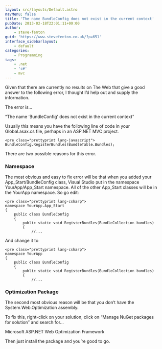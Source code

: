 ```yaml
---
layout: src/layouts/Default.astro
navMenu: false
title: 'The name BundleConfig does not exist in the current context'
pubDate: 2013-02-18T22:01:11+00:00
author:
    - steve-fenton
guid: 'https://www.stevefenton.co.uk/?p=651'
interface_sidebarlayout:
    - default
categories:
    - Programming
tags:
    - .net
    - 'c#'
    - mvc
---
```


Given that there are currently no results on The Web that give a good answer to the following error, I thought I’d help out and supply the information.

The error is…

“The name ‘BundleConfig’ does not exist in the current context”

Usually this means you have the following line of code in your Global.asax.cs file, perhaps in an ASP.NET MVC project.

```
<pre class="prettyprint lang-javascript">
BundleConfig.RegisterBundles(BundleTable.Bundles);
```

There are two possible reasons for this error.

### Namespace

The most obvious and easy to fix error will be that when you added your App\_Start/BundleConfig class, Visual Studio put in the namespace YourApp/App\_Start namespace. All of the other App\_Start classes will be in the YourApp namespace. So go edit:

```
<pre class="prettyprint lang-csharp">
namespace YourApp.App_Start
{
    public class BundleConfig
    {
        public static void RegisterBundles(BundleCollection bundles)
        {
            //...
```

And change it to:

```
<pre class="prettyprint lang-csharp">
namespace YourApp
{
    public class BundleConfig
    {
        public static void RegisterBundles(BundleCollection bundles)
        {
            //...
```

### Optimization Package

The second most obvious reason will be that you don’t have the System.Web.Optimization assembly.

To fix this, right-click on your solution, click on “Manage NuGet packages for solution” and search for…

Microsoft ASP.NET Web Optimization Framework

Then just install the package and you’re good to go.